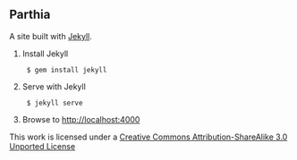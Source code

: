 ## Parthia

A site built with [Jekyll](http://jekyllrb.com/).

1. Install Jekyll

        $ gem install jekyll

2. Serve with Jekyll

        $ jekyll serve

3. Browse to [http://localhost:4000](http://localhost:4000)

This work is licensed under a [Creative Commons Attribution-ShareAlike 3.0 Unported License](http://creativecommons.org/licenses/by-sa/3.0)
